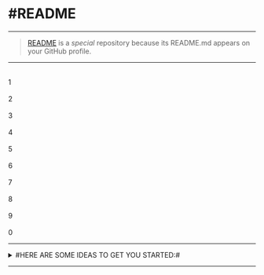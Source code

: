 #README
=========

---
>[README](https://raw.githubusercontent.com/Artnoc1/artnoc1/0_main_0/README.md) is a _special_ repository because its README.md appears on your GitHub profile.

---
<!--1--><br>1<!--/1--><br>	<!--2--><br>2<!--/2--><br>	<!--3--><br>3<!--/3--><br>	<!--4--><br>4<!--/4--><br>	<!--5--><br>5<!--/5--><br>	<!--6--><br>6<!--/6--><br>	<!--7--><br>7<!--/7--><br>	<!--8--><br>8<!--/8--><br>	<!--9--><br>9<!--/9--><br>	<!--0--><br>0<!--/0--><br>	

---
<details markdown='1'><summary>
#HERE ARE SOME IDEAS TO GET YOU STARTED:#
</summary><br>
	<details markdown='1'><summary>
		\	CURRENTLY WORKING ON:	\
	</summary><br>
		\1\... ... ... ...\... ... ... ...\... ... ... ...\... ... ... ...<br><br>
		\2\... ... ... ...\... ... ... ...\... ... ... ...\... ... ... ...<br><br>
		\3\... ... ... ...\... ... ... ...\... ... ... ...\... ... ... ...<br><br>
		\4\... ... ... ...\... ... ... ...\... ... ... ...\... ... ... ...<br><br>
		\5\... ... ... ...\... ... ... ...\... ... ... ...\... ... ... ...<br><br>
	</details><br><!----><!---->
	<details markdown='1'><summary>
		\	CURRENTLY LEARNING:	\
	</summary><br>
		\1\... ... ... ...\... ... ... ...\... ... ... ...\... ... ... ...<br><br>
		\2\... ... ... ...\... ... ... ...\... ... ... ...\... ... ... ...<br><br>
		\3\... ... ... ...\... ... ... ...\... ... ... ...\... ... ... ...<br><br>
		\4\... ... ... ...\... ... ... ...\... ... ... ...\... ... ... ...<br><br>
		\5\... ... ... ...\... ... ... ...\... ... ... ...\... ... ... ...<br><br>
	</details><br><!----><!---->
	<details markdown='1'><summary>
		\	LOOKING TO COLLABORATE ON:	\
	</summary><br>
		\1\... ... ... ...\... ... ... ...\... ... ... ...\... ... ... ...<br><br>
		\2\... ... ... ...\... ... ... ...\... ... ... ...\... ... ... ...<br><br>
		\3\... ... ... ...\... ... ... ...\... ... ... ...\... ... ... ...<br><br>
		\4\... ... ... ...\... ... ... ...\... ... ... ...\... ... ... ...<br><br>
		\5\... ... ... ...\... ... ... ...\... ... ... ...\... ... ... ...<br><br>
	</details><br><!----><!---->
	<details markdown='1'><summary>
		\	LOOKING FOR HELP WITH:	\
	</summary><br>
		\1\... ... ... ...\... ... ... ...\... ... ... ...\... ... ... ...<br><br>
		\2\... ... ... ...\... ... ... ...\... ... ... ...\... ... ... ...<br><br>
		\3\... ... ... ...\... ... ... ...\... ... ... ...\... ... ... ...<br><br>
		\4\... ... ... ...\... ... ... ...\... ... ... ...\... ... ... ...<br><br>
		\5\... ... ... ...\... ... ... ...\... ... ... ...\... ... ... ...<br><br>
	</details><br><!----><!---->
	<details markdown='1'><summary>
		\	ASK ME ABOUT:	\
	</summary><br>
		\1\... ... ... ...\... ... ... ...\... ... ... ...\... ... ... ...<br><br>
		\2\... ... ... ...\... ... ... ...\... ... ... ...\... ... ... ...<br><br>
		\3\... ... ... ...\... ... ... ...\... ... ... ...\... ... ... ...<br><br>
		\4\... ... ... ...\... ... ... ...\... ... ... ...\... ... ... ...<br><br>
		\5\... ... ... ...\... ... ... ...\... ... ... ...\... ... ... ...<br><br>
	</details><br><!----><!---->
	<details markdown='1'><summary>
\	HOW TO REACH ME:	\
	</summary><br>
		\1\... ... ... ...\... ... ... ...\... ... ... ...\... ... ... ...<br><br>
		\2\... ... ... ...\... ... ... ...\... ... ... ...\... ... ... ...<br><br>
		\3\... ... ... ...\... ... ... ...\... ... ... ...\... ... ... ...<br><br>
		\4\... ... ... ...\... ... ... ...\... ... ... ...\... ... ... ...<br><br>
		\5\... ... ... ...\... ... ... ...\... ... ... ...\... ... ... ...<br><br>
	</details><br><!----><!---->  
	<details markdown='1'><summary>
\	PRONOUNS:	\
	</summary><br>
		\1\... ... ... ...\... ... ... ...\... ... ... ...\... ... ... ...<br><br>
		\2\... ... ... ...\... ... ... ...\... ... ... ...\... ... ... ...<br><br>
		\3\... ... ... ...\... ... ... ...\... ... ... ...\... ... ... ...<br><br>
		\4\... ... ... ...\... ... ... ...\... ... ... ...\... ... ... ...<br><br>
		\5\... ... ... ...\... ... ... ...\... ... ... ...\... ... ... ...<br><br>
	</details><br><!----><!---->
	<details markdown='1'><summary>
\	FUN FACT:	\
	</summary><br>
		\1\... ... ... ...\... ... ... ...\... ... ... ...\... ... ... ...<br><br>
		\2\... ... ... ...\... ... ... ...\... ... ... ...\... ... ... ...<br><br>
		\3\... ... ... ...\... ... ... ...\... ... ... ...\... ... ... ...<br><br>
		\4\... ... ... ...\... ... ... ...\... ... ... ...\... ... ... ...<br><br>
		\5\... ... ... ...\... ... ... ...\... ... ... ...\... ... ... ...<br><br>
	</details><br><!----><!---->
</details>
<!--	FOOTER	--><!--	/FOOTER	-->

---  
